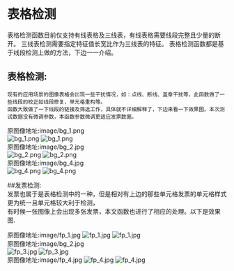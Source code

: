 # **表格检测**  
   表格检测函数目前仅支持有线表格及三线表，有线表格需要线段完整且少量的断开。  三线表检测需要指定特征值长宽比作为三线表的特征。
     表格检测函数都是基于线段检测上做的方法，下边一一介绍。  

## 表格检测:  
	现有的应用场景的图像表格会出现一些干扰情况，如：点线、断线、盖章干扰等，此函数做了一些线段的校正如线段修复，单元格重构等。  
	函数大致做了一下线段的链接及筛选工作，具体就不详细解释了，下边来看一下效果图。本次测试数据没有微调参数，本函数参数微调更适应发票数据。    
 原图像地址:image/bg_1.png  
 ![bg_1.png](./mark_img/table_bg_1.png) 
 ![bg_1.png](./mark_img/box_bg_1.png)   
 原图像地址:image/bg_2.jpg  
 ![bg_2.png](./mark_img/table_bg_2.jpg) 
 ![bg_2.png](./mark_img/box_bg_2.jpg)   
 原图像地址:image/bg_4.jpg  
 ![bg_4.png](./mark_img/table_bg_4.jpg) 
 ![bg_4.png](./mark_img/box_bg_4.jpg)  

 ##发票检测:  
	发票也属于是表格检测中的一种，但是相对有上边的那些单元格发票的单元格样式更为统一且单元格较大利于检测，  
	有时候一张图像上会出现多张发票，本文函数也进行了相应的处理。以下是效果图.  
 
 原图像地址:image/fp_1.jpg 
 ![fp_1.jpg](./mark_img/table_fp_1.jpg) 
 ![fp_1.jpg](./mark_img/box_fp_1.jpg)   
 原图像地址:image/bg_2.jpg  
 ![fp_3.jpg](./mark_img/table_fp_3.jpg) 
 ![fp_3.jpg](./mark_img/box_fp_3.jpg)   
 原图像地址:image/fp_4.jpg 
 ![fp_4.jpg](./mark_img/table_fp_4.jpg) 
 ![fp_4.jpg](./mark_img/box_fp_4.jpg)  
